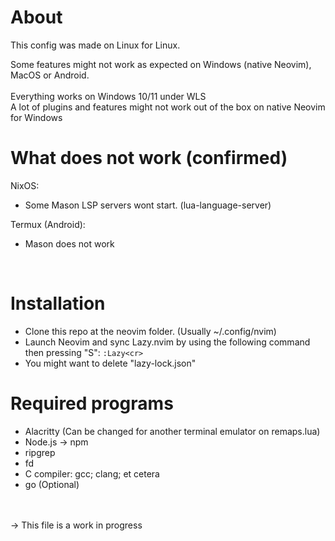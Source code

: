 # About
This config was made on Linux for Linux.</br>

Some features might not work as expected on Windows (native Neovim), MacOS or Android. </br></br>
Everything works on Windows 10/11 under WLS </br>
A lot of plugins and features might not work out of the box on native Neovim for Windows </br> 

# What does not work (confirmed)
NixOS: 
- Some Mason LSP servers wont start. (lua-language-server) </br>

Termux (Android): </br>
- Mason does not work
</br>


# Installation
- Clone this repo at the neovim folder. (Usually ~/.config/nvim)
- Launch Neovim and sync Lazy.nvim by using the following command then pressing "S":
```:Lazy<cr>```
- You might want to delete "lazy-lock.json"

# Required programs
<ul>
    <li>Alacritty (Can be changed for another terminal emulator on remaps.lua)</li>
    <li>Node.js -> npm</li>
    <li>ripgrep</li>
    <li>fd</li>
    <li>C compiler: gcc; clang; et cetera </li>
    <li>go (Optional)</li>
</ul>

</br>
</br>
-> This file is a work in progress 
